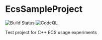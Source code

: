 # EcsSampleProject

![Build Status](https://github.com/KonH/EcsSampleProject/actions/workflows/windows-build.yml/badge.svg)
![CodeQL](https://github.com/KonH/EcsSampleProject/actions/workflows/codeql-analysis.yml/badge.svg)


Test project for C++ ECS usage experiments
